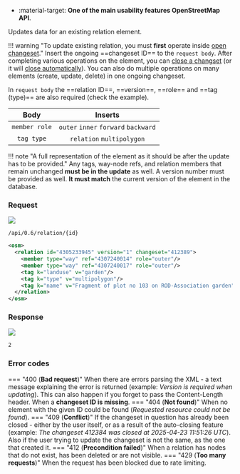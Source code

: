 <div class="grid cards" markdown>

- :material-target: **One of the main usability features OpenStreetMap API**.

</div>

Updates data for an existing relation element.

!!! warning "To update existing relation, you must **first** operate inside [open changeset](open_changeset.md)."
     Insert the ongoing ==changeset ID== to the `request body`. After completing various operations on the element, you can [close a changset](close_changeset.md) (or it will [close automatically](../general_informations/changesets.md#changesets-attributes)). You can also do multiple operations on many elements (create, update, delete) in one ongoing changeset.

In `request body` the ==relation ID==, ==version==, ==role== and ==tag (type)== are also required (check the example).

| Body | Inserts |
| :---: | :---: |
| `member role` | `outer` `inner` `forward` `backward` |
| `tag type` | `relation` `multipolygon` |

!!! note "A full representation of the element as it should be after the update has to be provided."
    Any tags, way-node refs, and relation members that remain unchanged **must be in the update** as well. A version number must be provided as well. **It must match** the current version of the element in the database.

### Request

![](https://img.shields.io/badge/PUT-lightblue)

```
/api/0.6/relation/{id}
```

``` xml title="updateRelationBody_example.xml" hl_lines="2-6"
<osm>
  <relation id="4305233945" version="1" changeset="412389">
    <member type="way" ref="4307240014" role="outer"/>
    <member type="way" ref="4307240017" role="outer"/>
    <tag k="landuse" v="garden"/>
    <tag k="type" v="multipolygon"/>
    <tag k="name" v="Fragment of plot no 103 on ROD-Association garden"/>
  </relation>
</osm>
```

### Response

![](https://img.shields.io/badge/Response-200%20OK-brightgreen)

```xml title="succesUpdateRelation_example.xml" linenums="1" hl_lines="3-8"
2
```

### Error codes

=== "400 (**Bad request**)"
    When there are errors parsing the XML - a text message explaining the error is returned (example: *Version is required when updating*). This can also happen if you forget to pass the Content-Length header. When a **changeset ID is missing**.
=== "404 (**Not found**)"
    When no element with the given ID could be found (*Requested resource could not be found*).
=== "409 (**Conflict**)"
    If the changeset in question has already been closed - either by the user itself, or as a result of the auto-closing feature (example: *The changeset 412384 was closed at 2025-04-23 11:51:26 UTC*). Also if the user trying to update the changeset is not the same, as the one that created it.
=== "412 (**Precondition failed**)"
    When a relation has nodes that do not exist, has been deleted or are not visible.
=== "429 (**Too many requests**)"
    When the request has been blocked due to rate limiting.
